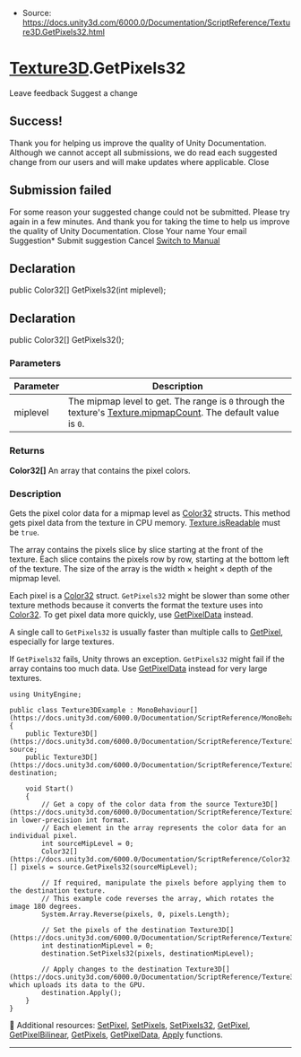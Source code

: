 * Source: https://docs.unity3d.com/6000.0/Documentation/ScriptReference/Texture3D.GetPixels32.html

#  [Texture3D](https://docs.unity3d.com/6000.0/Documentation/ScriptReference/Texture3D.html).GetPixels32
Leave feedback
Suggest a change
## Success!
Thank you for helping us improve the quality of Unity Documentation. Although we cannot accept all submissions, we do read each suggested change from our users and will make updates where applicable.
Close
## Submission failed
For some reason your suggested change could not be submitted. Please <a>try again</a> in a few minutes. And thank you for taking the time to help us improve the quality of Unity Documentation.
Close
Your name Your email Suggestion* Submit suggestion
Cancel
[Switch to Manual](https://docs.unity3d.com/6000.0/Documentation/Manual/class-Texture3D.html "Go to Texture3D Component in the Manual")
## Declaration
public Color32[] GetPixels32(int miplevel); 
## Declaration
public Color32[] GetPixels32(); 
### Parameters
Parameter | Description  
---|---  
miplevel | The mipmap level to get. The range is `0` through the texture's [Texture.mipmapCount](https://docs.unity3d.com/6000.0/Documentation/ScriptReference/Texture-mipmapCount.html). The default value is `0`.  
### Returns
**Color32[]** An array that contains the pixel colors. 
### Description
Gets the pixel color data for a mipmap level as [Color32](https://docs.unity3d.com/6000.0/Documentation/ScriptReference/Color32.html) structs.
This method gets pixel data from the texture in CPU memory. [Texture.isReadable](https://docs.unity3d.com/6000.0/Documentation/ScriptReference/Texture-isReadable.html) must be `true`.  
  
The array contains the pixels slice by slice starting at the front of the texture. Each slice contains the pixels row by row, starting at the bottom left of the texture. The size of the array is the width × height × depth of the mipmap level.  
  
Each pixel is a [Color32](https://docs.unity3d.com/6000.0/Documentation/ScriptReference/Color32.html) struct. `GetPixels32` might be slower than some other texture methods because it converts the format the texture uses into [Color32](https://docs.unity3d.com/6000.0/Documentation/ScriptReference/Color32.html). To get pixel data more quickly, use [GetPixelData](https://docs.unity3d.com/6000.0/Documentation/ScriptReference/Texture3D.GetPixelData.html) instead.  
  
A single call to `GetPixels32` is usually faster than multiple calls to [GetPixel](https://docs.unity3d.com/6000.0/Documentation/ScriptReference/Texture3D.GetPixel.html), especially for large textures.  
  
If `GetPixels32` fails, Unity throws an exception. `GetPixels32` might fail if the array contains too much data. Use [GetPixelData](https://docs.unity3d.com/6000.0/Documentation/ScriptReference/Texture3D.GetPixelData.html) instead for very large textures.
```
using UnityEngine;  
  
public class Texture3DExample : MonoBehaviour[](https://docs.unity3d.com/6000.0/Documentation/ScriptReference/MonoBehaviour.html)
{
    public Texture3D[](https://docs.unity3d.com/6000.0/Documentation/ScriptReference/Texture3D.html) source;
    public Texture3D[](https://docs.unity3d.com/6000.0/Documentation/ScriptReference/Texture3D.html) destination;  
  
    void Start()
    {
        // Get a copy of the color data from the source Texture3D[](https://docs.unity3d.com/6000.0/Documentation/ScriptReference/Texture3D.html), in lower-precision int format.
        // Each element in the array represents the color data for an individual pixel.
        int sourceMipLevel = 0;
        Color32[](https://docs.unity3d.com/6000.0/Documentation/ScriptReference/Color32.html)[] pixels = source.GetPixels32(sourceMipLevel);  
  
        // If required, manipulate the pixels before applying them to the destination texture.
        // This example code reverses the array, which rotates the image 180 degrees.
        System.Array.Reverse(pixels, 0, pixels.Length);  
  
        // Set the pixels of the destination Texture3D[](https://docs.unity3d.com/6000.0/Documentation/ScriptReference/Texture3D.html).
        int destinationMipLevel = 0;
        destination.SetPixels32(pixels, destinationMipLevel);  
  
        // Apply changes to the destination Texture3D[](https://docs.unity3d.com/6000.0/Documentation/ScriptReference/Texture3D.html), which uploads its data to the GPU.
        destination.Apply();
    }
}

```

Additional resources: [SetPixel](https://docs.unity3d.com/6000.0/Documentation/ScriptReference/Texture3D.SetPixel.html), [SetPixels](https://docs.unity3d.com/6000.0/Documentation/ScriptReference/Texture3D.SetPixels.html), [SetPixels32](https://docs.unity3d.com/6000.0/Documentation/ScriptReference/Texture3D.SetPixels32.html), [GetPixel](https://docs.unity3d.com/6000.0/Documentation/ScriptReference/Texture3D.GetPixel.html), [GetPixelBilinear](https://docs.unity3d.com/6000.0/Documentation/ScriptReference/Texture3D.GetPixelBilinear.html), [GetPixels](https://docs.unity3d.com/6000.0/Documentation/ScriptReference/Texture3D.GetPixels.html), [GetPixelData](https://docs.unity3d.com/6000.0/Documentation/ScriptReference/Texture3D.GetPixelData.html), [Apply](https://docs.unity3d.com/6000.0/Documentation/ScriptReference/Texture3D.Apply.html) functions.
* * *
